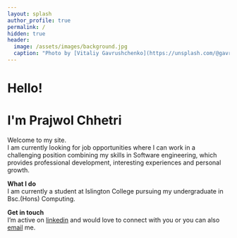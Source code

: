 ```yaml
---
layout: splash
author_profile: true
permalink: /
hidden: true
header:
  image: /assets/images/background.jpg
  caption: "Photo by [Vitaliy Gavrushchenko](https://unsplash.com/@gavrushchenko) on [Unsplash](https://unsplash.com)"  
---
```



# Hello!
# I'm Prajwol Chhetri

Welcome to my site.  
I am currently looking for job opportunities where I can work in a challenging position combining my skills in Software engineering, which provides professional development, interesting experiences and personal growth.   

**What I do**  
I am currently a student at Islington College pursuing my undergraduate in Bsc.(Hons) Computing.  

**Get in touch**  
I’m active on [linkedin](https://www.linkedin.com/in/prajwol-chhetri-4215b0184) and would love to connect with you or you can also [email](mailto:prajwolc391@gmail.com) me.